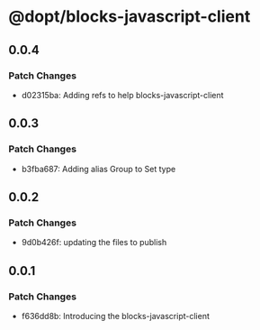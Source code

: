 # @dopt/blocks-javascript-client

## 0.0.4

### Patch Changes

- d02315ba: Adding refs to help blocks-javascript-client

## 0.0.3

### Patch Changes

- b3fba687: Adding alias Group to Set type

## 0.0.2

### Patch Changes

- 9d0b426f: updating the files to publish

## 0.0.1

### Patch Changes

- f636dd8b: Introducing the blocks-javascript-client
